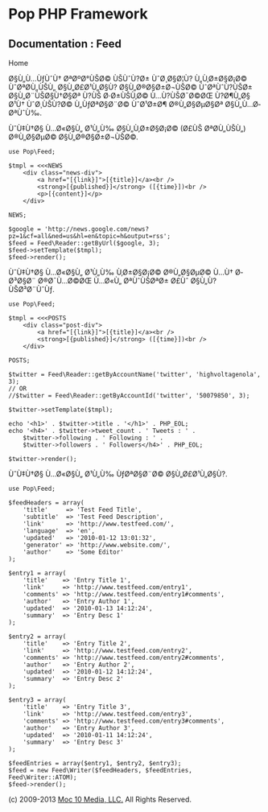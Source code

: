 Pop PHP Framework
=================

Documentation : Feed
--------------------

Home

Ø§Ù„Ù…ÙƒÙˆÙ† ØªØºØ°ÙŠØ© ÙŠÙˆÙ?Ø± ÙˆØ¸Ø§Ø¦Ù? Ù„Ù‚Ø±Ø§Ø¡Ø© ÙˆØªØ­Ù„ÙŠÙ„
Ø§Ù„Ø£Ø¹Ù„Ø§Ù? Ø§Ù„Ø®Ø§Ø±Ø¬ÙŠØ© ÙˆØªÙˆÙ?ÙŠØ± Ø§Ù„Ø¨ÙŠØ§Ù†Ø§Øª Ù?ÙŠ
Ø·Ø±ÙŠÙ‚Ø© Ù…Ù?ÙŠØ¯Ø©ØŒ Ù?Ø¶Ù„Ø§ Ø¹Ù† ÙˆØ¸ÙŠÙ?Ø© Ù„ÙƒØªØ§Ø¨Ø© ÙˆØ¹Ø±Ø¶
Ø®Ù„Ø§ØµØ§Øª Ø§Ù„Ù…Ø­ØªÙˆÙ‰.

ÙˆÙ‡Ù†Ø§ Ù…Ø«Ø§Ù„ Ø¹Ù„Ù‰ Ø§Ù„Ù‚Ø±Ø§Ø¡Ø© (Ø£ÙŠ ØªØ­Ù„ÙŠÙ„) Ø®Ù„Ø§ØµØ©
Ø§Ù„Ø®Ø§Ø±Ø¬ÙŠØ©.

    use Pop\Feed;

    $tmpl = <<<NEWS
        <div class="news-div">
            <a href="[{link}]">[{title}]</a><br />
            <strong>[{published}]</strong> ([{time}])<br />
            <p>[{content}]</p>
        </div>

    NEWS;

    $google = 'http://news.google.com/news?pz=1&cf=all&ned=us&hl=en&topic=h&output=rss';
    $feed = Feed\Reader::getByUrl($google, 3);
    $feed->setTemplate($tmpl);
    $feed->render();

ÙˆÙ‡Ù†Ø§ Ù…Ø«Ø§Ù„ Ø¹Ù„Ù‰ Ù‚Ø±Ø§Ø¡Ø© Ø®Ù„Ø§ØµØ© Ù…Ù† Ø­Ø³Ø§Ø¨ Ø®Ø¯Ù…Ø©ØŒ
Ù…Ø«Ù„ ØªÙˆÙŠØªØ± Ø£Ùˆ Ø§Ù„Ù?ÙŠØ³Ø¨ÙˆÙƒ.

    use Pop\Feed;

    $tmpl = <<<POSTS
        <div class="post-div">
            <a href="[{link}]">[{title}]</a><br />
            <strong>[{published}]</strong> ([{time}])<br />
        </div>

    POSTS;

    $twitter = Feed\Reader::getByAccountName('twitter', 'highvoltagenola', 3);
    // OR
    //$twitter = Feed\Reader::getByAccountId('twitter', '50079850', 3);

    $twitter->setTemplate($tmpl);

    echo '<h1>' . $twitter->title . '</h1>' . PHP_EOL;
    echo '<h4>' . $twitter->tweet_count . ' Tweets : ' .
        $twitter->following . ' Following : ' .
        $twitter->followers . ' Followers</h4>' . PHP_EOL;

    $twitter->render();

ÙˆÙ‡Ù†Ø§ Ù…Ø«Ø§Ù„ Ø¹Ù„Ù‰ ÙƒØªØ§Ø¨Ø© Ø§Ù„Ø£Ø¹Ù„Ø§Ù?.

    use Pop\Feed;

    $feedHeaders = array(
        'title'     => 'Test Feed Title',
        'subtitle'  => 'Test Feed Description',
        'link'      => 'http://www.testfeed.com/',
        'language'  => 'en',
        'updated'   => '2010-01-12 13:01:32',
        'generator' => 'http://www.website.com/',
        'author'    => 'Some Editor'
    );

    $entry1 = array(
        'title'    => 'Entry Title 1',
        'link'     => 'http://www.testfeed.com/entry1',
        'comments' => 'http://www.testfeed.com/entry1#comments',
        'author'   => 'Entry Author 1',
        'updated'  => '2010-01-13 14:12:24',
        'summary'  => 'Entry Desc 1'
    );

    $entry2 = array(
        'title'    => 'Entry Title 2',
        'link'     => 'http://www.testfeed.com/entry2',
        'comments' => 'http://www.testfeed.com/entry2#comments',
        'author'   => 'Entry Author 2',
        'updated'  => '2010-01-12 14:12:24',
        'summary'  => 'Entry Desc 2'
    );

    $entry3 = array(
        'title'    => 'Entry Title 3',
        'link'     => 'http://www.testfeed.com/entry3',
        'comments' => 'http://www.testfeed.com/entry3#comments',
        'author'   => 'Entry Author 3',
        'updated'  => '2010-01-11 14:12:24',
        'summary'  => 'Entry Desc 3'
    );

    $feedEntries = array($entry1, $entry2, $entry3);
    $feed = new Feed\Writer($feedHeaders, $feedEntries, Feed\Writer::ATOM);
    $feed->render();

\(c) 2009-2013 [Moc 10 Media, LLC.](http://www.moc10media.com) All
Rights Reserved.
